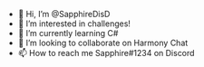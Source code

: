 - 👋 Hi, I’m @SapphireDisD
- 👀 I’m interested in challenges!
- 🌱 I’m currently learning C#
- 💞️ I’m looking to collaborate on Harmony Chat
- 📫 How to reach me Sapphire#1234 on Discord

<!---
SapphireDisD/SapphireDisD is a ✨ special ✨ repository because its `README.md` (this file) appears on your GitHub profile.
You can click the Preview link to take a look at your changes.
--->
